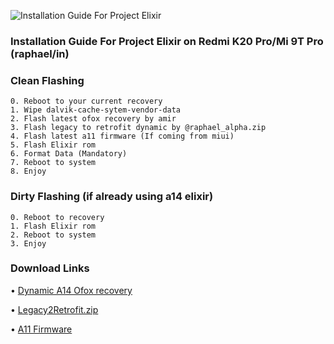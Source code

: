 ![Installation Guide For Project Elixir](https://i.imgur.com/42LxtAl.png)

### Installation Guide For Project Elixir on Redmi K20 Pro/Mi 9T Pro (raphael/in)

### Clean Flashing
```
0. Reboot to your current recovery 
1. Wipe dalvik-cache-sytem-vendor-data 
2. Flash latest ofox recovery by amir
3. Flash legacy to retrofit dynamic by @raphael_alpha.zip
4. Flash latest a11 firmware (If coming from miui)
5. Flash Elixir rom
6. Format Data (Mandatory)
7. Reboot to system
8. Enjoy
```

### Dirty Flashing (if already using a14 elixir)
```
0. Reboot to recovery
1. Flash Elixir rom
2. Reboot to system
3. Enjoy
```

### Download Links

• [Dynamic A14 Ofox recovery](https://nc.razrcloud.duckdns.org/s/rNGeDfT9CptrA35)

• [Legacy2Retrofit.zip](https://t.me/Al_Arabis_Cloud/108)

• [A11 Firmware](https://t.me/ElixerRaphael/7390)
